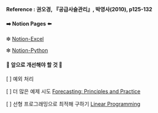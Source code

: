 <strong>Reference : 권오경, 『공급사슬관리』, 박영사(2010), p125-132</strong>

<h4>➡️ Notion Pages ⬅️</h4>

  ❇ [Notion-Excel](https://www.notion.so/Excel-147b6add77c04639b631771a9ff1e517)
  
  ❇ [Notion-Python](https://www.notion.so/Python-a85ce17aaef44c3b87a6aad8ac5db2bc)

<h4>🚀 앞으로 개선해야 할 것 🚀</h4>

  [ ] 예외 처리

  [ ] 더 많은 예제 시도 [Forecasting: Principles and Practice](https://otexts.com/fppkr/)

  [ ] 선형 프로그래밍으로 최적해 구하기 [Linear Programming](https://towardsdatascience.com/linear-programming-the-stock-cutting-problem-dc6ba3bf3de1)


